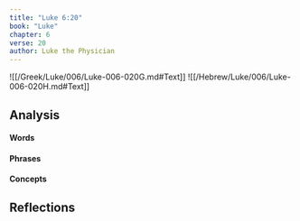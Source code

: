 ```yaml
---
title: "Luke 6:20"
book: "Luke"
chapter: 6
verse: 20
author: Luke the Physician
---
```

![[/Greek/Luke/006/Luke-006-020G.md#Text]]
![[/Hebrew/Luke/006/Luke-006-020H.md#Text]]

## Analysis

#### Words

#### Phrases

#### Concepts

## Reflections
